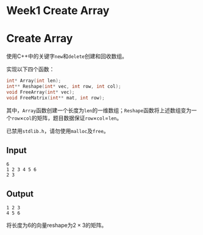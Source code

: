 # Week1 Create Array

# Create Array

使用C++中的关键字`new`和`delete`创建和回收数组。

实现以下四个函数：

```c++
int* Array(int len);							
int** Reshape(int* vec, int row, int col);	
void FreeArray(int* vec);
void FreeMatrix(int** mat, int row);
```

其中，`Array`函数创建一个长度为`len`的一维数组；`Reshape`函数将上述数组变为一个`row`$\times$`col`的矩阵，题目数据保证`row`$\times$`col`$=$`len`。

已禁用`stdlib.h`，请勿使用`malloc`及`free`。

## Input

```
6
1 2 3 4 5 6
2 3
```

## Output

```
1 2 3
4 5 6

```

将长度为6的向量reshape为$2 \times 3$的矩阵。